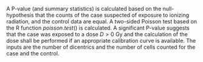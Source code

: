 A P-value (and summary statistics) is calculated based on the null-hypothesis that the counts of the case suspected of exposure to ionizing radiation, and the control data are equal. A two-sided Poisson test based on the R function $poisson.test()$ is calculated. A significant P-value suggests that the case was exposed to a dose $D>0$ Gy and the calculation of the dose shall be performed if an appropriate calibration curve is available. The inputs are the number of dicentrics and the number of cells counted for the case and the control.
